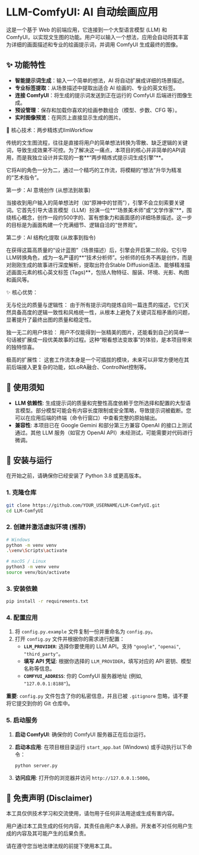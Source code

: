 # LLM-ComfyUI: AI 自动绘画应用

这是一个基于 Web 的前端应用，它连接到一个大型语言模型 (LLM) 和 ComfyUI，以实现文生图的功能。用户可以输入一个想法，应用会自动将其丰富为详细的画面描述和专业的绘画提示词，并调用 ComfyUI 生成最终的图像。

## ✨ 功能特性

- **智能提示词生成**：输入一个简单的想法，AI 将自动扩展成详细的场景描述。
- **专业标签提取**：从场景描述中提取出适合 AI 绘画的、专业的英文标签。
- **连接 ComfyUI**：将生成的提示词发送到正在运行的 ComfyUI 后端进行图像生成。
- **预设管理**：保存和加载你喜欢的绘画参数组合（模型、步数、CFG 等）。
- **实时图像预览**：在网页上直接显示生成的图片。

🚀 核心技术：两步精炼式llmWorkflow

传统的文生图流程，往往是直接将用户的简单想法转换为零散、缺乏逻辑的关键词，导致生成效果不可控。为了解决这一痛点，本项目的核心并非简单的API调用，而是我独立设计并实现的一套**“两步精炼式提示词生成引擎”**。

它将AI的角色一分为二，通过一个精巧的工作流，将模糊的“想法”升华为精准的“艺术指令”。

第一步：AI 意境创作 (从想法到故事)

当接收到用户输入的简单想法时（如“原神中的甘雨”），引擎不会立刻索要关键词。它首先引导大语言模型（LLM）扮演一位**“场景美术师”或“文学作家”**，围绕核心概念，创作一段约500字的、富有想象力和画面感的详细场景描述。这一步的目标是为画面构建一个充满细节、逻辑自洽的“世界观”。

第二步：AI 结构化提取 (从故事到指令)

在获得这篇高质量的“设计蓝图”（场景描述）后，引擎会开启第二阶段。它引导LLM转换角色，成为一名严谨的**“技术分析师”。分析师的任务不再是创作，而是对刚刚生成的故事进行深度解析，提取出符合Stable Diffusion语法、能够精准描述画面元素的核心英文标签 (Tags)**，包括人物特征、服装、环境、光影、构图和画风等。

✨ 核心优势：

无与伦比的质量与逻辑性： 由于所有提示词均提炼自同一篇连贯的描述，它们天然具备高度的逻辑一致性和风格统一性，从根本上避免了关键词互相矛盾的问题，显著提升了最终出图的质量和稳定性。

独一无二的用户体验： 用户不仅能得到一张精美的图片，还能看到自己的简单一句话被扩展成一段优美故事的过程。这种“眼看想法变故事”的体验，是本项目带来的独特惊喜。

极高的扩展性： 这套工作流本身是一个可插拔的模块，未来可以非常方便地在其前后端接入更复杂的功能，如LoRA融合、ControlNet控制等。


## 📝 使用须知

- **LLM 依赖性**: 生成提示词的质量和完整性高度依赖于您所选择和配置的大型语言模型。部分模型可能会有内容长度限制或安全策略，导致提示词被截断。您可以在应用后端的终端（命令行窗口）中查看完整的原始输出。
- **兼容性**: 本项目已在 Google Gemini 和部分第三方兼容 OpenAI 的接口上测试通过。其他 LLM 服务（如官方 OpenAI API）未经测试，可能需要对代码进行微调。

## 🚀 安装与运行

在开始之前，请确保你已经安装了 Python 3.8 或更高版本。

### 1. 克隆仓库

```bash
git clone https://github.com/YOUR_USERNAME/LLM-ComfyUI.git
cd LLM-ComfyUI
```

### 2. 创建并激活虚拟环境 (推荐)

```bash
# Windows
python -m venv venv
.\venv\Scripts\activate

# macOS / Linux
python3 -m venv venv
source venv/bin/activate
```

### 3. 安装依赖

```bash
pip install -r requirements.txt
```

### 4. 配置应用

1.  将 `config.py.example` 文件复制一份并重命名为 `config.py`。
2.  打开 `config.py` 文件并根据你的需求进行配置：
    - **`LLM_PROVIDER`**: 选择你要使用的 LLM API。支持 `"google"`, `"openai"`, `"third_party"`。
    - **填写 API 凭证**: 根据你选择的 `LLM_PROVIDER`，填写对应的 API 密钥、模型名称等信息。
    - **`COMFYUI_ADDRESS`**: 你的 ComfyUI 服务器地址 (例如, `"127.0.0.1:8188"`)。

**重要**: `config.py` 文件包含了你的私密信息，并且已被 `.gitignore` 忽略，请不要将它提交到你的 Git 仓库中。

### 5. 启动服务

1.  **启动 ComfyUI**: 确保你的 ComfyUI 服务器正在后台运行。
2.  **启动本应用**: 在项目根目录运行 `start_app.bat` (Windows) 或手动执行以下命令：

    ```bash
    python server.py
    ```
3.  **访问应用**: 打开你的浏览器并访问 `http://127.0.0.1:5000`。

## 📜 免责声明 (Disclaimer)

本工具仅供技术学习和交流使用，请勿用于任何非法用途或生成有害内容。

用户通过本工具生成的任何内容，其责任由用户本人承担。开发者不对任何用户生成的内容及其可能产生的后果负责。

请在遵守您当地法律法规的前提下使用本工具。
